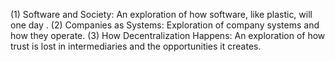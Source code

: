 (1) Software and Society: An exploration of how software, like plastic, will one day .
(2) Companies as Systems: Exploration of company systems and how they operate.
(3) How Decentralization Happens: An exploration of how trust is lost in intermediaries and the opportunities it creates.